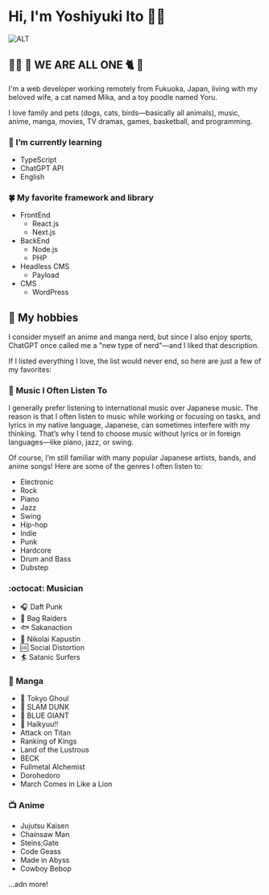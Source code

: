 <!--[![Top Langs](https://github-readme-stats.vercel.app/api/top-langs/?username=thanks2music&layout=donut)](https://github.com/thanks2music/thanks2music)

[![Top Langs](https://github-readme-stats.vercel.app/api/top-langs/?username=thanks2music)](https://github.com/thanks2music/thanks2music)-->

# Hi, I'm Yoshiyuki Ito 🙋‍♂️

![ALT](https://i.gyazo.com/128458444fbbd367550f223c9790dbed.jpg)

## 👨‍💻 🦮 WE ARE ALL ONE 🐈 🎩

I'm a web developer working remotely from Fukuoka, Japan, living with my beloved wife, a cat named Mika, and a toy poodle named Yoru.

I love family and pets (dogs, cats, birds—basically all animals), music, anime, manga, movies, TV dramas, games, basketball, and programming.

### 📝 I’m currently learning

- TypeScript
- ChatGPT API
- English

### 🍀 My favorite framework and library

- FrontEnd
  - React.js
  - Next.js
- BackEnd
  - Node.js
  - PHP
- Headless CMS
  - Payload
- CMS
  - WordPress

## 🏀 My hobbies

I consider myself an anime and manga nerd, but since I also enjoy sports, ChatGPT once called me a "new type of nerd"—and I liked that description.

If I listed everything I love, the list would never end, so here are just a few of my favorites:

### 🎹 Music I Often Listen To

I generally prefer listening to international music over Japanese music.
The reason is that I often listen to music while working or focusing on tasks, and lyrics in my native language, Japanese, can sometimes interfere with my thinking.
That’s why I tend to choose music without lyrics or in foreign languages—like piano, jazz, or swing.

Of course, I’m still familiar with many popular Japanese artists, bands, and anime songs!
Here are some of the genres I often listen to:

- Electronic
- Rock
- Piano
- Jazz
- Swing
- Hip-hop
- Indie
- Punk
- Hardcore
- Drum and Bass
- Dubstep


### :octocat: Musician

- 🎧 Daft Punk
- 👜 Bag Raiders
- 🐟 Sakanaction
- 🎹 Nikolai Kapustin
- 🆒 Social Distortion
- 🏄 Satanic Surfers

### 📖 Manga

- 🗾 Tokyo Ghoul
- 🏀 SLAM DUNK
- 🎵 BLUE GIANT
- 🏐 Haikyuu!!
- Attack on Titan
- Ranking of Kings
- Land of the Lustrous
- BECK
- Fullmetal Alchemist
- Dorohedoro
- March Comes in Like a Lion

### 📺 Anime

- Jujutsu Kaisen
- Chainsaw Man
- Steins;Gate
- Code Geass
- Made in Abyss
- Cowboy Bebop

...adn more! 

<!--
**thanks2music/thanks2music** is a ✨ _special_ ✨ repository because its `README.md` (this file) appears on your GitHub profile.

Here are some ideas to get you started:

- 🔭 I’m currently working on ...
- 🌱 I’m currently learning ...
- 👯 I’m looking to collaborate on ...
- 🤔 I’m looking for help with ...
- 💬 Ask me about ...
- 📫 How to reach me: ...
- 😄 Pronouns: ...
- ⚡ Fun fact: ...
-->
